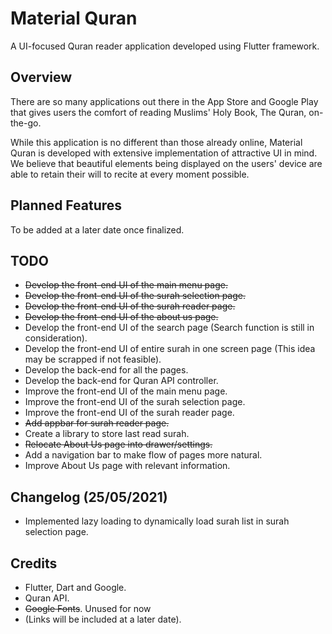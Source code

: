 # Material Quran

A UI-focused Quran reader application developed using Flutter framework.

## Overview

There are so many applications out there in the App Store and Google Play
that gives users the comfort of reading Muslims' Holy Book, The Quran,
on-the-go.

While this application is no different than those already online,
Material Quran is developed with extensive implementation of attractive UI
in mind. We believe that beautiful elements being displayed on the users'
device are able to retain their will to recite at every moment possible.

## Planned Features

To be added at a later date once finalized.

## TODO
- ~~Develop the front-end UI of the main menu page.~~
- ~~Develop the front-end UI of the surah selection page.~~
- ~~Develop the front-end UI of the surah reader page.~~
- ~~Develop the front-end UI of the about us page.~~
- Develop the front-end UI of the search page (Search function is still in consideration).
- Develop the front-end UI of entire surah in one screen page (This idea may be scrapped if not feasible).
- Develop the back-end for all the pages.
- Develop the back-end for Quran API controller.
- Improve the front-end UI of the main menu page.
- Improve the front-end UI of the surah selection page.
- Improve the front-end UI of the surah reader page.
- ~~Add appbar for surah reader page.~~
- Create a library to store last read surah.
- ~~Relocate About Us page into drawer/settings.~~
- Add a navigation bar to make flow of pages more natural.
- Improve About Us page with relevant information.

## Changelog (25/05/2021)
- Implemented lazy loading to dynamically load surah list in surah selection page.

## Credits

- Flutter, Dart and Google.
- Quran API.
- ~~Google Fonts~~. Unused for now
- (Links will be included at a later date).
